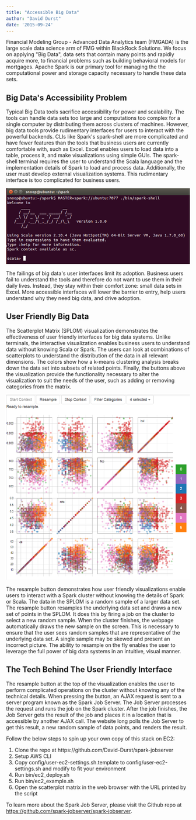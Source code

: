 ```yaml
---
title: "Accessible Big Data"
author: "David Durst"
date: '2015-09-24'
---
```


Financial Modeling Group - Advanced Data Analytics team (FMGADA) is the large scale data science arm of FMG within BlackRock Solutions. We focus on applying "Big Data", data sets that contain many points and rapidly acquire more, to financial problems such as building behavioral models for mortgages. Apache Spark is our primary tool for managing the the computational power and storage capacity necessary to handle these data sets.

## Big Data's Accessibility Problem

Typical Big Data tools sacrifice accessibility for power and scalability. The tools can handle data sets too large and computations too complex for a single computer by distributing them across clusters of machines. However, big data tools provide rudimentary interfaces for users to interact with the powerful backends. CLIs like Spark's spark-shell are more complicated and have fewer features than the tools that business users are currently comfortable with, such as Excel. Excel enables users to load data into a table, process it, and make visualizations using simple GUIs. The spark-shell terminal requires the user to understand the Scala language and the implementation details of Spark to load and process data. Additionally, the user must develop external visualization systems. This rudimentary interface is too complicated for business users.

<div class="centered">
  <img src="https://raw.githubusercontent.com/bbouille/start-spark/master/src/spark-shell-standalone.png" width="600px" /> <br />
</div>

The failings of big data's user interfaces limit its adoption. Business users fail to understand the tools and therefore do not want to use them in their daily lives. Instead, they stay within their comfort zone: small data sets in Excel. More accessible interfaces will lower the barrier to entry, help users understand why they need big data, and drive adoption.

## User Friendly Big Data

The Scatterplot Matrix (SPLOM) visualization demonstrates the effectiveness of user friendly interfaces for big data systems. Unlike terminals, the interactive visualization enables business users to understand data without knowing Scala or Spark. The users can look at combinations of scatterplots to understand the distribution of the data in all relevant dimensions. The colors show how a k-means clustering analysis breaks down the data set into subsets of related points. Finally, the buttons above the visualization provide the functionality necessary to alter the visualization to suit the needs of the user, such as adding or removing categories from the matrix.

<div class="centered">
  <img src="images/3/scatterplot.png" width="600px" /> <br />
</div>

The resample button demonstrates how user friendly visualizations enable users to interact with a Spark cluster without knowing the details of Spark or Scala. The data in the SPLOM is a random sample of a larger data set. The resample button resamples the underlying data set and draws a new set of points in the SPLOM. It does this by firing a job on the cluster to select a new random sample. When the cluster finishes, the webpage automatically draws the new sample on the screen.  This is necessary to ensure that the user sees random samples that are representative of the underlying data set. A single sample may be skewed and present an incorrect picture. The ability to resample on the fly enables the user to leverage the full power of big data systems in an intuitive, visual manner.

## The Tech Behind The User Friendly Interface
The resample button at the top of the visualization enables the user to perform complicated operations on the cluster without knowing any of the technical details. When pressing the button, an AJAX request is sent to a server program known as the Spark Job Server. The Job Server processes the request and runs the job on the Spark cluster. After the job finishes, the Job Server gets the result of the job and places it in a location that is accessible by another AJAX call. The website long polls the Job Server to get this result, a new random sample of data points, and renders the result.

Follow the below steps to spin up your own copy of this stack on EC2:
<ol>
<li>Clone the repo at https://github.com/David-Durst/spark-jobserver</li>
<li>Setup AWS CLI</li>
<li>Copy config/user-ec2-settings.sh.template to config/user-ec2-settings.sh and modify to fit your environment</li>
<li>Run bin/ec2_deploy.sh</li>
<li>Run bin/ec2_example.sh</li>
<li>Open the scatterplot matrix in the web browser with the URL printed by the script</li>
</ol>

To learn more about the Spark Job Server, please visit the Github repo at https://github.com/spark-jobserver/spark-jobserver.